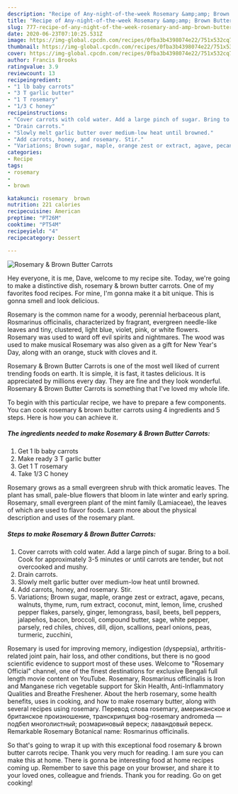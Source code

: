 ```yaml
---
description: "Recipe of Any-night-of-the-week Rosemary &amp;amp; Brown Butter Carrots"
title: "Recipe of Any-night-of-the-week Rosemary &amp;amp; Brown Butter Carrots"
slug: 777-recipe-of-any-night-of-the-week-rosemary-and-amp-brown-butter-carrots
date: 2020-06-23T07:10:25.531Z
image: https://img-global.cpcdn.com/recipes/0fba3b4398074e22/751x532cq70/rosemary-brown-butter-carrots-recipe-main-photo.jpg
thumbnail: https://img-global.cpcdn.com/recipes/0fba3b4398074e22/751x532cq70/rosemary-brown-butter-carrots-recipe-main-photo.jpg
cover: https://img-global.cpcdn.com/recipes/0fba3b4398074e22/751x532cq70/rosemary-brown-butter-carrots-recipe-main-photo.jpg
author: Francis Brooks
ratingvalue: 3.9
reviewcount: 13
recipeingredient:
- "1 lb baby carrots"
- "3 T garlic butter"
- "1 T rosemary"
- "1/3 C honey"
recipeinstructions:
- "Cover carrots with cold water. Add a large pinch of sugar. Bring to a boil. Cook for approximately 3-5 minutes or until carrots are tender, but not overcooked and mushy."
- "Drain carrots."
- "Slowly melt garlic butter over medium-low heat until browned."
- "Add carrots, honey, and rosemary. Stir."
- "Variations; Brown sugar, maple, orange zest or extract, agave, pecans, walnuts, thyme, rum, rum extract, coconut, mint, lemon, lime, crushed pepper flakes, parsely, ginger, lemongrass, basil, beets, bell peppers, jalapeños, bacon, broccoli, compound butter, sage, white pepper, parsely, red chiles, chives, dill, dijon, scallions, pearl onions, peas, turmeric, zucchini,"
categories:
- Recipe
tags:
- rosemary
- 
- brown

katakunci: rosemary  brown 
nutrition: 221 calories
recipecuisine: American
preptime: "PT26M"
cooktime: "PT54M"
recipeyield: "4"
recipecategory: Dessert

---
```



![Rosemary &amp; Brown Butter Carrots](https://img-global.cpcdn.com/recipes/0fba3b4398074e22/751x532cq70/rosemary-brown-butter-carrots-recipe-main-photo.jpg)

Hey everyone, it is me, Dave, welcome to my recipe site. Today, we're going to make a distinctive dish, rosemary &amp; brown butter carrots. One of my favorites food recipes. For mine, I'm gonna make it a bit unique. This is gonna smell and look delicious.

Rosemary is the common name for a woody, perennial herbaceous plant, Rosmarinus officinalis, characterized by fragrant, evergreen needle-like leaves and tiny, clustered, light blue, violet, pink, or white flowers. Rosemary was used to ward off evil spirits and nightmares. The wood was used to make musical Rosemary was also given as a gift for New Year&#39;s Day, along with an orange, stuck with cloves and it.

Rosemary &amp; Brown Butter Carrots is one of the most well liked of current trending foods on earth. It is simple, it is fast, it tastes delicious. It is appreciated by millions every day. They are fine and they look wonderful. Rosemary &amp; Brown Butter Carrots is something that I've loved my whole life.


To begin with this particular recipe, we have to prepare a few components. You can cook rosemary &amp; brown butter carrots using 4 ingredients and 5 steps. Here is how you can achieve it.

<!--inarticleads1-->

##### The ingredients needed to make Rosemary &amp; Brown Butter Carrots:

1. Get 1 lb baby carrots
1. Make ready 3 T garlic butter
1. Get 1 T rosemary
1. Take 1/3 C honey


Rosemary grows as a small evergreen shrub with thick aromatic leaves. The plant has small, pale-blue flowers that bloom in late winter and early spring. Rosemary, small evergreen plant of the mint family (Lamiaceae), the leaves of which are used to flavor foods. Learn more about the physical description and uses of the rosemary plant. 

<!--inarticleads2-->

##### Steps to make Rosemary &amp; Brown Butter Carrots:

1. Cover carrots with cold water. Add a large pinch of sugar. Bring to a boil. Cook for approximately 3-5 minutes or until carrots are tender, but not overcooked and mushy.
1. Drain carrots.
1. Slowly melt garlic butter over medium-low heat until browned.
1. Add carrots, honey, and rosemary. Stir.
1. Variations; Brown sugar, maple, orange zest or extract, agave, pecans, walnuts, thyme, rum, rum extract, coconut, mint, lemon, lime, crushed pepper flakes, parsely, ginger, lemongrass, basil, beets, bell peppers, jalapeños, bacon, broccoli, compound butter, sage, white pepper, parsely, red chiles, chives, dill, dijon, scallions, pearl onions, peas, turmeric, zucchini,


Rosemary is used for improving memory, indigestion (dyspepsia), arthritis-related joint pain, hair loss, and other conditions, but there is no good scientific evidence to support most of these uses. Welcome to &#34;Rosemary Official&#34; channel, one of the finest destinations for exclusive Bengali full length movie content on YouTube. Rosemary, Rosmarinus officinalis is Iron and Manganese rich vegetable support for Skin Health, Anti-Inflammatory Qualities and Breathe Freshener. About the herb rosemary, some health benefits, uses in cooking, and how to make rosemary butter, along with several recipes using rosemary. Перевод слова rosemary, американское и британское произношение, транскрипция bog-rosemary andromeda — подбел многолистный; розмариновый вереск; лавандовый вереск. Remarkable Rosemary Botanical name: Rosmarinus officinalis. 

So that's going to wrap it up with this exceptional food rosemary &amp; brown butter carrots recipe. Thank you very much for reading. I am sure you can make this at home. There is gonna be interesting food at home recipes coming up. Remember to save this page on your browser, and share it to your loved ones, colleague and friends. Thank you for reading. Go on get cooking!
